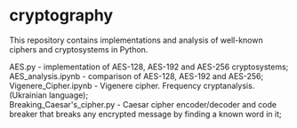 # cryptography
This repository contains implementations and analysis of well-known ciphers and cryptosystems in Python.

AES.py - implementation of AES-128, AES-192 and AES-256 cryptosystems; \
AES_analysis.ipynb - comparison of AES-128, AES-192 and AES-256; \
Vigenere_Cipher.ipynb - Vigenere cipher. Frequency cryptanalysis. (Ukrainian language); \
Breaking_Caesar's_cipher.py - Caesar cipher encoder/decoder and code breaker that breaks any encrypted message by finding a known word in it;
